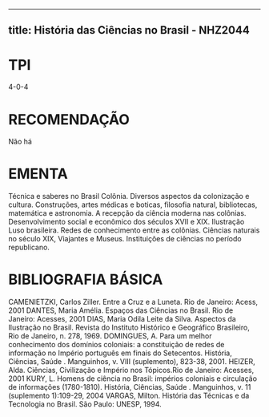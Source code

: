 
---
title: História das Ciências no Brasil - NHZ2044 
---

# TPI

4-0-4

# RECOMENDAÇÃO

Não há

# EMENTA

Técnica e saberes no Brasil Colônia. Diversos aspectos da colonização e cultura. Construções, artes médicas e boticas, filosofia natural, bibliotecas, matemática e astronomia. A recepção da ciência moderna nas colônias. Desenvolvimento social e econômico dos séculos XVII e XIX. Ilustração Luso brasileira. Redes de conhecimento entre as colônias. Ciências naturais no século XIX, Viajantes e Museus. Instituições de ciências no período republicano.

# BIBLIOGRAFIA BÁSICA

CAMENIETZKI, Carlos Ziller. Entre a Cruz e a Luneta. Rio de Janeiro: Acess, 2001
DANTES, Maria Amélia. Espaços das Ciências no Brasil. Rio de Janeiro: Acesses, 2001
DIAS, Maria Odila Leite da Silva. Aspectos da Ilustração no Brasil. Revista do Instituto Histórico e Geográfico Brasileiro, Rio de Janeiro, n. 278, 1969.
DOMINGUES, A. Para um melhor conhecimento dos domínios coloniais: a constituição de redes de informação no Império português em finais do Setecentos. História, Ciências, Saúde . Manguinhos, v. VIII (suplemento), 823-38, 2001.
HEIZER, Alda. Ciências, Civilização e Império nos Tópicos.Rio de Janeiro: Acesses, 2001
KURY, L. Homens de ciência no Brasil: impérios coloniais e circulação de informações (1780-1810). História, Ciências, Saúde . Manguinhos, v. 11 (suplemento 1):109-29, 2004
VARGAS, Milton. História das Técnicas e da Tecnologia no Brasil. São Paulo: UNESP, 1994.
        